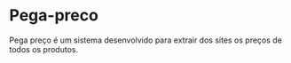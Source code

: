 # Pega-preco

Pega preço é um sistema desenvolvido para extrair dos sites os preços de todos os produtos. 
